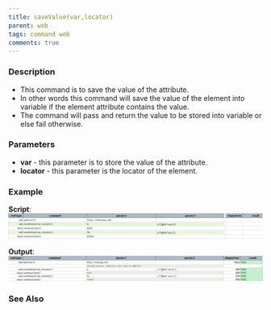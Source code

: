 ```yaml
---
title: saveValue(var,locator)
parent: web
tags: command web
comments: true
---
```


### Description

- This command is to save the value of the attribute.
- In other words this command will save the value of the element into variable if the element attribute contains the value.
- The command will pass and return the value to be stored into variable or else fail otherwise.

### Parameters

- **var** - this parameter is to store the value of the attribute.
- **locator** - this parameter is the locator of the element.

### Example

**Script**:<br/>
![](image/saveValue_01.png)

**Output**:<br/>
![](image/saveValue_02.png)

### See Also
